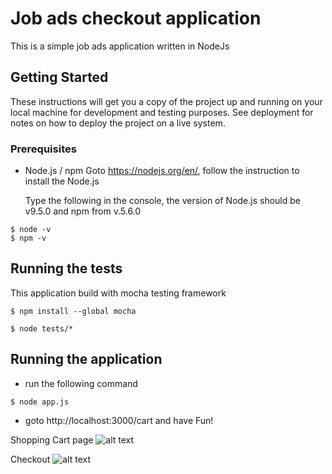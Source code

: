 # Job ads checkout application

This is a simple job ads application written in NodeJs

## Getting Started

These instructions will get you a copy of the project up and running on your local machine for development and testing purposes. See deployment for notes on how to deploy the project on a live system.

### Prerequisites

* Node.js / npm
   Goto https://nodejs.org/en/, follow the instruction to install the Node.js

   Type the following in the console, the version of Node.js should be v9.5.0 and npm from v.5.6.0 
```
$ node -v
$ npm -v
```

## Running the tests

This application build with mocha testing framework

```
$ npm install --global mocha

$ node tests/*
```

## Running the application

* run the following command

```
$ node app.js

```

* goto http://localhost:3000/cart and have Fun!

Shopping Cart page
![alt text](https://image.ibb.co/kqWH6c/Job_Ads_Cart.png)

Checkout 
![alt text](https://image.ibb.co/mm9FsH/Job_Ads_Checkout.png)